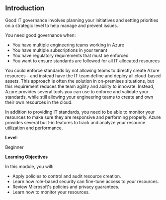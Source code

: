 ## Introduction

Good IT governance involves planning your initiatives and setting priorities on a strategic level to help manage and prevent issues.

You need good governance when:
+ You have multiple engineering teams working in Azure
+ You have multiple subscriptions in your tenant
+ You have regulatory requirements that must be enforced
+ You want to ensure standards are followed for all IT allocated resources

You could enforce standards by not allowing teams to directly create Azure resources - and instead have the IT team define and deploy all cloud-based assets. This approach is often the solution in on-premises situations, but this requirement reduces the team agility and ability to innovate. Instead, Azure provides several tools you can use to enforce and validate your standards, while still allowing your engineering teams to create and own their own resources in the cloud.

In addition to providing IT standards, you need to be able to monitor your resources to make sure they are responsive and performing properly. Azure provides several built-in features to track and analyze your resource utilization and performance.

**Level**: 

Beginner

**Learning Objectives**

In this module, you will:
+ Apply policies to control and audit resource creation.
+ Learn how role-based security can fine-tune access to your resources.
+ Review Microsoft's policies and privacy guarantees.
+ Learn how to monitor your resources.
